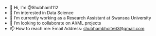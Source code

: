 - 👋 Hi, I’m @Shubham1112
- 👀 I’m interested in Data Science
- 🌱 I’m currently working as a Research Assistant at Swansea University 
- 💞️ I’m looking to collaborate on AI/ML projects
- 📫 How to reach me: Email Address: shubhambhoite63@gmail.com

<!---
Shubham1112/Shubham1112 is a ✨ special ✨ repository because its `README.md` (this file) appears on your GitHub profile.
You can click the Preview link to take a look at your changes.
--->

